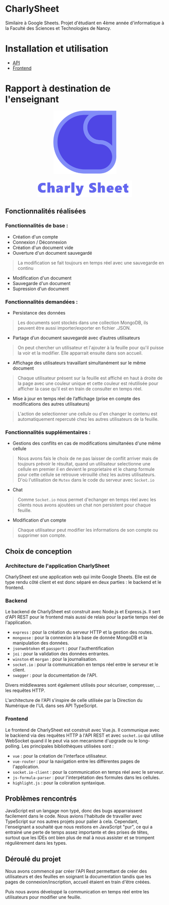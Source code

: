 # CharlySheet
Similaire à Google Sheets. Projet d'étudiant en 4ème année d'informatique à la Faculté des Sciences et Technologies de Nancy.

# Installation et utilisation

* [API](./backend/README.md)
* [Frontend](./frontend/README.md)


# Rapport à destination de l'enseignant

<!-- logo charlysheet centré avec marqué en texte charlysheet en dessous -->
<p align="center">
  <img src="frontend/public/img/icon.svg" alt="CharlySheet logo" width="200"/>
  <br><br>
  <img src="frontend/public/img/background.png" alt="CharlySheet logo" width="300"/>
</p>

## Fonctionnalités réalisées 
### Fonctionnalités de base : 
- Création d'un compte
- Connexion / Déconnexion
- Création d'un document vide
- Ouverture d'un document sauvegardé
> La modification se fait toujours en temps réel avec une sauvegarde en continu
- Modification d'un document
- Sauvegarde d'un document
- Supression d'un document

### Fonctionnalités demandées : 
- Persistance des données 
> Les documents sont stockés dans une collection MongoDB, ils peuvent être aussi importer/exporter en fichier .JSON.
- Partage d’un document sauvegardé avec d’autres utilisateurs
> On peut chercher un utilisateur et l'ajouter à la feuille pour qu'il puisse la voir et la  modifier. Elle apparrait ensuite dans son accueil.
- Affichage des utilisateurs travaillant simultanément sur le même document
> Chaque utilisateur présent sur la feuille est affiché en haut à droite de la page avec une couleur unique et cette couleur est réutilisée pour afficher la case qu'il est en train de consulter en temps réel.
- Mise à jour en temps réel de l’affichage (prise en compte des modifications des autres
utilisateurs)
> L'action de selectionner une cellule ou d'en changer le contenu est automatiquement repercuté chez les autres utilisateurs de la feuille.

### Fonctionnalités supplémentaires :
- Gestions des conflits en cas de modifications simultanées d'une même cellule
> Nous avons fais le choix de ne pas laisser de conflit arriver mais de toujours prévoir le résultat, quand un utilisateur selectionne une cellule en premier il en devient le proprietaire et le champ formule pour cette cellule se retrouve vérouillé chez les autres utilisateurs. D'où l'utilisation de ``Mutex`` dans le code du serveur avec ``Socket.io``
- Chat
> Comme ``Socket.io`` nous permet d'echanger en temps réel avec les clients nous avons ajoutées un chat non persistent pour chaque feuille.
- Modification d'un compte
> Chaque utilisateur peut modifier les informations de son compte ou supprimer son compte.

## Choix de conception

### Architecture de l'application CharlySheet
CharlySheet est une application web qui imite Google Sheets. Elle est de type rendu côté client et est donc séparé en deux parties : le backend et le frontend.

### Backend
Le backend de CharlySheet est construit avec Node.js et Express.js. Il sert d'API REST pour le frontend mais aussi de relais pour la partie temps réel de l'application.
- ``express`` : pour la création du serveur HTTP et la gestion des routes.
- ``mongoose`` : pour la connexion à la base de donnée MongoDB et la manipulation des données.
- ``jsonwebtoken`` et ``passport`` : pour l'authentification
- ``joi`` : pour la validation des données entrantes.
- ``winston`` et ``morgan`` : pour la journalisation.
- ``socket.io`` : pour la communication en temps réel entre le serveur et le client.
- ``swagger`` : pour la documentation de l'API.

Divers middlewares sont également utilisés pour sécuriser, compresser, ... les requêtes HTTP.

L'architecture de l'API s'inspire de celle utilisée par la Direction du Numérique de l'UL dans ses API TypeScript.

### Frontend
Le frontend de CharlySheet est construit avec Vue.js. Il communique avec le backiend via des requêtes HTTP à l'API REST et avec ``socket.io`` qui utilise WebSocket quand il le peut via son mecanisme d'upgrade ou le long-polling. Les principales bibliothèques utilisées sont :
- ``vue`` : pour la création de l'interface utilisateur.
- ``vue-router`` : pour la navigation entre les différentes pages de l'application.
- ``socket.io-client`` : pour la communication en temps réel avec le serveur.
- ``js-formula-parser`` : pour l'interpétation des formules dans les cellules.
- ``highlight.js`` : pour la coloration syntaxique.

## Problèmes rencontrés

JavaScript est un langage non typé, donc des bugs apparraissent facilement dans le code. Nous avions l'habitude de travailler avec TypeScript sur nos autres projets pour palier à cela. Cependant, l'enseignant a souhaité que nous restions en JavaScript "pur", ce qui a entrainé une perte de temps assez importante et des prises de têtes, surtout que les IDEs ont bien plus de mal à nous assister et se trompent régulièrement dans les types.

## Déroulé du projet
Nous avons commencé par créer l'API Rest permettant de créer des utilisateurs et des feuilles en soignant la documentation tandis que les pages de connexion/inscription, accueil étaient en train d'être créées.

Puis nous avons développé la communication en temps réel entre les utilisateurs pour modifier une feuille.
